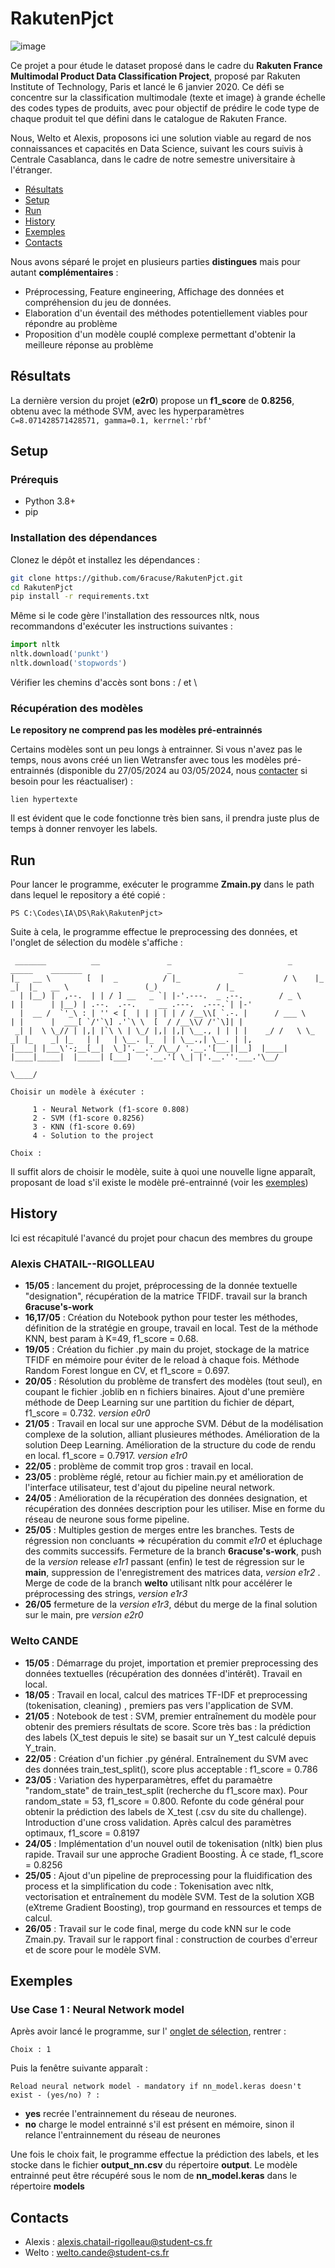 # RakutenPjct
![image](https://github.com/6racuse/RakutenPjct/assets/148326846/7026c66e-bdc6-48ca-8c67-5fdd0d7ac434)

Ce projet a pour étude le dataset proposé dans le cadre du **Rakuten France Multimodal Product Data Classification Project**, proposé par Rakuten Institute of Technology, Paris et lancé le 6 janvier 2020. Ce défi se concentre sur la classification multimodale (texte et image) à grande échelle des codes types de produits, avec pour objectif de prédire le code type de chaque produit tel que défini dans le catalogue de Rakuten France.

Nous, Welto et Alexis, proposons ici une solution viable au regard de nos connaissances et capacités en Data Science, suivant les cours suivis à Centrale Casablanca, dans le cadre de notre semestre universitaire à l'étranger.

- [Résultats](#Résultats)
- [Setup](#Setup)
- [Run](#Run)
- [History](#History)
- [Exemples](#Exemples)
- [Contacts](#Contacts)

Nous avons séparé le projet en plusieurs parties **distingues** mais pour autant **complémentaires** : 
- Préprocessing, Feature engineering, Affichage des données et compréhension du jeu de données.
- Elaboration d'un éventail des méthodes potentiellement viables pour répondre au problème
- Proposition d'un modèle couplé complexe permettant d'obtenir la meilleure réponse au problème

## Résultats
La dernière version du projet (**e2r0**) propose un **f1_score** de **0.8256**, obtenu avec la méthode SVM, avec les hyperparamètres `C=8.071428571428571, gamma=0.1, kerrnel:'rbf' `
## Setup

### Prérequis
- Python 3.8+
- pip

### Installation des dépendances

Clonez le dépôt et installez les dépendances :

```bash
git clone https://github.com/6racuse/RakutenPjct.git
cd RakutenPjct
pip install -r requirements.txt
```
Même si le code gère l'installation des ressources nltk, nous recommandons d'exécuter les instructions suivantes :

```python
import nltk
nltk.download('punkt')
nltk.download('stopwords')
```

Vérifier les chemins d'accès sont bons : / et \ 

### Récupération des modèles

**Le repository ne comprend pas les modèles pré-entrainnés** 

Certains modèles sont un peu longs à entrainner. Si vous n'avez pas le temps, nous avons créé un lien Wetransfer avec tous les modèles pré-entrainnés (disponible du 27/05/2024 au 03/05/2024, nous [contacter](#Contacts) si besoin pour les réactualiser) :

`lien hypertexte`

Il est évident que le code fonctionne très bien sans, il prendra juste plus de temps à donner renvoyer les labels.
## Run 

Pour lancer le programme, exécuter le programme **Zmain.py** dans le path dans lequel le repository a été copié :
```PS
PS C:\Codes\IA\DS\Rak\RakutenPjct>
```

Suite à cela, le programme effectue le preprocessing des données, et l'onglet de sélection du modèle s'affiche : 

```
 _______          __               _                          _      _____    _______                   _               _    
|_   __ \        [  |  _          / |_                       / \    |_   _|  |_   __ \                 (_)             / |_  
  | |__) |  ,--.  | | / ] __   _ `| |-'.---.  _ .--.        / _ \     | |      | |__) | .--.  .--.     __ .---.  .---.`| |-' 
  |  __ /  `'_\ : | '' < [  | | | | | / /__\\[ `.-. |      / ___ \    | |      |  ___[ `/'`\] .'`\ \  [  / /__\\/ /'`\]| |   
 _| |  \ \_// | |,| |`\ \ | \_/ |,| |,| \__., | | | |    _/ /   \ \_ _| |_    _| |_   | |   | \__. |_  | | \__.,| \__. | |,  
|____| |___\'-;__[__|  \_]'.__.'_/\__/ '.__.'[___||__]  |____| |____|_____|  |_____| [___]   '.__.'[ \_| |'.__.''.___.'\__/  
                                                                                                        \____/

Choisir un modèle à éxécuter : 

     1 - Neural Network (f1-score 0.808) 
     2 - SVM (f1-score 0.8256) 
     3 - KNN (f1-score 0.69)
     4 - Solution to the project

Choix :   
```
Il suffit alors de choisir le modèle, suite à quoi une nouvelle ligne apparaît, proposant de load s'il existe le modèle pré-entrainné (voir les [exemples](#Exemples))

## History
Ici est récapitulé l'avancé du projet pour chacun des membres du groupe
### Alexis CHATAIL--RIGOLLEAU
- **15/05** : lancement du projet, préprocessing de la donnée textuelle "designation", récupération de la matrice TFIDF. travail sur la branch **6racuse's-work** 
- **16,17/05** : Création du Notebook python pour tester les méthodes, définition de la stratégie en groupe, travail en local. Test de la méthode KNN, best param à K=49, f1_score = 0.68.
- **19/05** : Création du fichier .py main du projet, stockage de la matrice TFIDF en mémoire pour éviter de le reload à chaque fois. Méthode Random Forest longue en CV, et f1_score = 0.697.
- **20/05** : Résolution du problème de transfert des modèles (tout seul), en coupant le fichier .joblib en n fichiers binaires. Ajout d'une première méthode de Deep Learning sur une partition du fichier de départ, f1_score = 0.732. *version e0r0*
- **21/05** : Travail en local sur une approche SVM. Début de la modélisation complexe de la solution, alliant plusieures méthodes. Amélioration de la solution Deep Learning. Amélioration de la structure du code de rendu en local. f1_score = 0.7917. *version e1r0*
- **22/05** : problème de commit trop gros : travail en local.
- **23/05** : problème réglé, retour au fichier main.py et amélioration de l'interface utilisateur, test d'ajout du pipeline neural network.
- **24/05** : Amélioration de la récupération des données designation, et récupération des données description pour les utiliser. Mise en forme du réseau de neurone sous forme pipeline. 
- **25/05** : Multiples gestion de merges entre les branches. Tests de régression non concluants => récupération du commit *e1r0* et épluchage des commits successifs. Fermeture de la branch **6racuse's-work**, push de la *version* release *e1r1* passant (enfin) le test de régression sur le **main**, suppression de l'enregistrement des matrices data, *version e1r2* . Merge de code de la branch **welto** utilisant nltk pour accélérer le préprocessing des strings, *version e1r3*
- **26/05** fermeture de la *version e1r3*, début du merge de la final solution sur le main, pre *version e2r0* 
### Welto CANDE
- **15/05** : Démarrage du projet, importation et premier preprocessing des données textuelles (récupération des données d'intérêt). Travail en local.
- **18/05** : Travail en local, calcul des matrices TF-IDF et preprocessing (tokenisation, cleaning) , premiers pas vers l'application de SVM.
- **21/05** : Notebook de test : SVM, premier entraînement du modèle pour obtenir des premiers résultats de score. Score très bas : la prédiction des labels (X_test depuis le site) se basait sur un Y_test calculé depuis Y_train. 
- **22/05** : Création d'un fichier .py général. Entraînement du SVM avec des données train_test_split(), score plus acceptable : f1_score = 0.786
- **23/05** : Variation des hyperparamètres, effet du paramaètre "random_state" de train_test_split (recherche du f1_score max). Pour random_state = 53, f1_score = 0.800. Refonte du code général pour obtenir la prédiction des labels de X_test (.csv du site du challenge). Introduction d'une cross validation. Après calcul des paramètres optimaux, f1_score = 0.8197
- **24/05** : Implémentation d'un nouvel outil de tokenisation (nltk) bien plus rapide. Travail sur une approche Gradient Boosting. À ce stade, f1_score = 0.8256
- **25/05** : Ajout d'un pipeline de preprocessing pour la fluidification des process et la simplification du code : Tokenisation avec nltk, vectorisation et entraînement du modèle SVM. Test de la solution XGB (eXtreme Gradient Boosting), trop gourmand en ressources et temps de calcul.
- **26/05** : Travail sur le code final, merge du code kNN sur le code Zmain.py. Travail sur le rapport final : construction de courbes d'erreur et de score pour le modèle SVM.

  
## Exemples

### Use Case 1 : Neural Network model 
Après avoir lancé le programme, sur l' [onglet de sélection](#Run), rentrer :
```PS
Choix : 1
```
Puis la fenêtre suivante apparaît :
```
Reload neural network model - mandatory if nn_model.keras doesn't exist - (yes/no) ? : 
```
- **yes** recrée l'entrainnement du réseau de neurones.
- **no**  charge le model entrainné s'il est présent en mémoire, sinon il relance l'entrainnement du réseau de neurones

Une fois le choix fait, le programme effectue la prédiction des labels, et les stocke dans le fichier **output_nn.csv** du répertoire **output**. Le modèle entrainné peut être récupéré sous le nom de **nn_model.keras** dans le répertoire **models**


## Contacts
- Alexis : alexis.chatail-rigolleau@student-cs.fr
- Welto  : welto.cande@student-cs.fr
